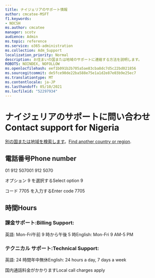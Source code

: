 ```yaml
---
title: ナイジェリアのサポート情報
author: cmcatee-MSFT
f1.keywords:
- NOCSH
ms.author: cmcatee
manager: scotv
audience: Admin
ms.topic: reference
ms.service: o365-administration
ms.collection: Adm_Support
localization_priority: Normal
description: お住まいの国または地域のサポートに連絡する方法を説明します。
ROBOTS: NOINDEX, NOFOLLOW
ms.openlocfilehash: eef1b091b2b705a5ae83cba8dc7d5c22bd021856
ms.sourcegitcommit: de5fce90de22ba588e75e1a1d2e87e03b9e25ec7
ms.translationtype: MT
ms.contentlocale: ja-JP
ms.lasthandoff: 05/10/2021
ms.locfileid: "52297934"
---
```

# <a name="contact-support-for-nigeria"></a><span data-ttu-id="153ac-103">ナイジェリアのサポートに問い合わせ</span><span class="sxs-lookup"><span data-stu-id="153ac-103">Contact support for Nigeria</span></span>

<span data-ttu-id="153ac-104">[別の国または地域を検索します](../../business-video/get-help-support.md)。</span><span class="sxs-lookup"><span data-stu-id="153ac-104">[Find another country or region](../../business-video/get-help-support.md).</span></span>

## <a name="phone-number"></a><span data-ttu-id="153ac-105">電話番号</span><span class="sxs-lookup"><span data-stu-id="153ac-105">Phone number</span></span>
<span data-ttu-id="153ac-106">01 912 5070</span><span class="sxs-lookup"><span data-stu-id="153ac-106">01 912 5070</span></span>

<span data-ttu-id="153ac-107">オプション 9 を選択する</span><span class="sxs-lookup"><span data-stu-id="153ac-107">Select option 9</span></span>

<span data-ttu-id="153ac-108">コード 7705 を入力する</span><span class="sxs-lookup"><span data-stu-id="153ac-108">Enter code 7705</span></span>

## <a name="hours"></a><span data-ttu-id="153ac-109">時間</span><span class="sxs-lookup"><span data-stu-id="153ac-109">Hours</span></span>
### <a name="billing-support"></a><span data-ttu-id="153ac-110">課金サポート:</span><span class="sxs-lookup"><span data-stu-id="153ac-110">Billing Support:</span></span>

<span data-ttu-id="153ac-111">英語: Mon-Fri午前 9 時から午後 5 時</span><span class="sxs-lookup"><span data-stu-id="153ac-111">English: Mon-Fri 9 AM-5 PM</span></span>

### <a name="technical-support"></a><span data-ttu-id="153ac-112">テクニカル サポート:</span><span class="sxs-lookup"><span data-stu-id="153ac-112">Technical Support:</span></span>

<span data-ttu-id="153ac-113">英語: 24 時間年中無休</span><span class="sxs-lookup"><span data-stu-id="153ac-113">English: 24 hours a day, 7 days a week</span></span>

<span data-ttu-id="153ac-114">国内通話料金がかかります</span><span class="sxs-lookup"><span data-stu-id="153ac-114">Local call charges apply</span></span>

